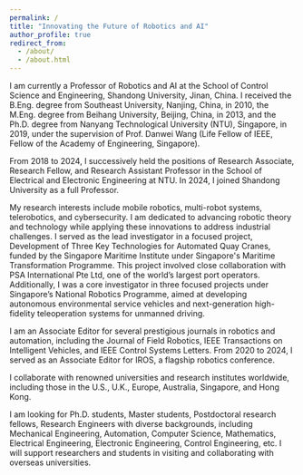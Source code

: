 ```yaml
---
permalink: /
title: "Innovating the Future of Robotics and AI"
author_profile: true
redirect_from: 
  - /about/
  - /about.html
---
```


I am currently a Professor of Robotics and AI at the School of Control Science and Engineering, Shandong University, Jinan, China. I received the B.Eng. degree from Southeast University, Nanjing, China, in 2010, the M.Eng. degree from Beihang University, Beijing, China, in 2013, and the Ph.D. degree from Nanyang Technological University (NTU), Singapore, in 2019, under the supervision of Prof. Danwei Wang (Life Fellow of IEEE, Fellow of the Academy of Engineering, Singapore).

From 2018 to 2024, I successively held the positions of Research Associate, Research Fellow, and Research Assistant Professor in the School of Electrical and Electronic Engineering at NTU. In 2024, I joined Shandong University as a full Professor.

My research interests include mobile robotics, multi-robot systems, telerobotics, and cybersecurity. I am dedicated to advancing robotic theory and technology while applying these innovations to address industrial challenges. I served as the lead investigator in a focused project, Development of Three Key Technologies for Automated Quay Cranes, funded by the Singapore Maritime Institute under Singapore's Maritime Transformation Programme. This project involved close collaboration with PSA International Pte Ltd, one of the world’s largest port operators. Additionally, I was a core investigator in three focused projects under Singapore’s National Robotics Programme, aimed at developing autonomous environmental service vehicles and next-generation high-fidelity teleoperation systems for unmanned driving.

I am an Associate Editor for several prestigious journals in robotics and automation, including the Journal of Field Robotics, IEEE Transactions on Intelligent Vehicles, and IEEE Control Systems Letters. From 2020 to 2024, I served as an Associate Editor for IROS, a flagship robotics conference.

I collaborate with renowned universities and research institutes worldwide, including those in the U.S., U.K., Europe, Australia, Singapore, and Hong Kong.

I am looking for Ph.D. students, Master students, Postdoctoral research fellows, Research Engineers with diverse backgrounds, including Mechanical Engineering, Automation, Computer Science, Mathematics, Electrical Engineering, Electronic Engineering, Control Engineering, etc. I will support researchers and students in visiting and collaborating with overseas universities.


